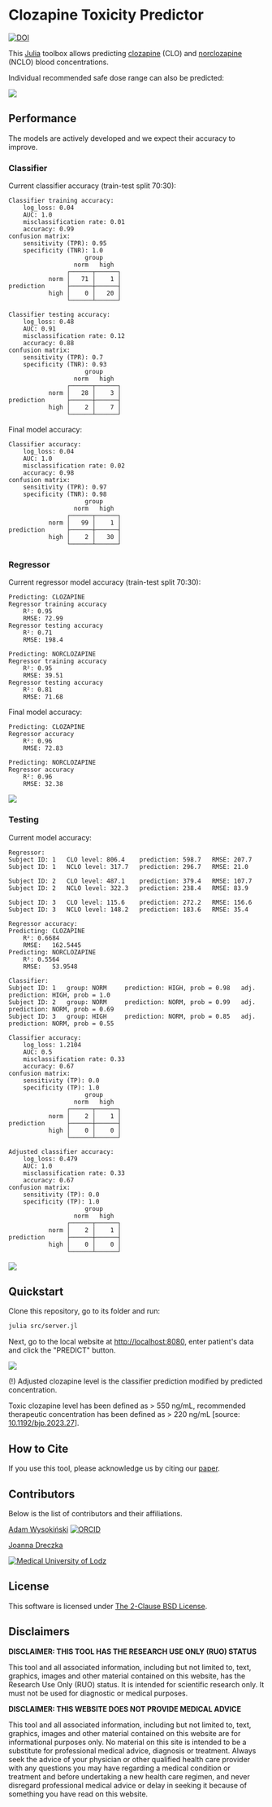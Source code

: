# Clozapine Toxicity Predictor

[![DOI](images/zenodo.11048224.png)](https://doi.org/10.5281/zenodo.11048224)

This [Julia](https://julialang.org/) toolbox allows predicting [clozapine](https://en.wikipedia.org/wiki/Clozapine) (CLO) and [norclozapine](https://en.wikipedia.org/wiki/Desmethylclozapine) (NCLO) blood concentrations.

Individual recommended safe dose range can also be predicted:

![](images/dose-level.png)

## Performance

The models are actively developed and we expect their accuracy to improve.

### Classifier

Current classifier accuracy (train-test split 70:30):

    Classifier training accuracy:
        log_loss: 0.04
        AUC: 1.0
        misclassification rate: 0.01
        accuracy: 0.99
    confusion matrix:
        sensitivity (TPR): 0.95
        specificity (TNR): 1.0
                         group
                      norm   high   
                    ┌──────┬──────┐
               norm │   71 │    1 │
    prediction      ├──────┼──────┤
               high │    0 │   20 │
                    └──────┴──────┘
             
    Classifier testing accuracy:
        log_loss: 0.48
        AUC: 0.91
        misclassification rate: 0.12
        accuracy: 0.88
    confusion matrix:
        sensitivity (TPR): 0.7
        specificity (TNR): 0.93
                         group
                      norm   high   
                    ┌──────┬──────┐
               norm │   28 │    3 │
    prediction      ├──────┼──────┤
               high │    2 │    7 │
                    └──────┴──────┘

Final model accuracy:

    Classifier accuracy:
        log_loss: 0.04
        AUC: 1.0
        misclassification rate: 0.02
        accuracy: 0.98
    confusion matrix:
        sensitivity (TPR): 0.97
        specificity (TNR): 0.98
                         group
                      norm   high   
                    ┌──────┬──────┐
               norm │   99 │    1 │
    prediction      ├──────┼──────┤
               high │    2 │   30 │
                    └──────┴──────┘

### Regressor

Current regressor model accuracy (train-test split 70:30):

    Predicting: CLOZAPINE
    Regressor training accuracy
        R²: 0.95
        RMSE: 72.99
    Regressor testing accuracy
        R²: 0.71
        RMSE: 198.4

    Predicting: NORCLOZAPINE
    Regressor training accuracy
        R²: 0.95
        RMSE: 39.51
    Regressor testing accuracy
        R²: 0.81
        RMSE: 71.68

Final model accuracy:

    Predicting: CLOZAPINE
    Regressor accuracy
        R²: 0.96
        RMSE: 72.83
    
    Predicting: NORCLOZAPINE
    Regressor accuracy
        R²: 0.96
        RMSE: 32.38

![](images/rr_training_accuracy.png)

### Testing

Current model accuracy:

    Regressor:
    Subject ID: 1   CLO level: 806.4    prediction: 598.7   RMSE: 207.7
    Subject ID: 1   NCLO level: 317.7   prediction: 296.7   RMSE: 21.0
    
    Subject ID: 2   CLO level: 487.1    prediction: 379.4   RMSE: 107.7
    Subject ID: 2   NCLO level: 322.3   prediction: 238.4   RMSE: 83.9
    
    Subject ID: 3   CLO level: 115.6    prediction: 272.2   RMSE: 156.6
    Subject ID: 3   NCLO level: 148.2   prediction: 183.6   RMSE: 35.4
    
    Regressor accuracy:
    Predicting: CLOZAPINE
        R²: 0.6684
        RMSE:   162.5445
    Predicting: NORCLOZAPINE
        R²: 0.5564
        RMSE:   53.9548

    Classifier:
    Subject ID: 1   group: NORM     prediction: HIGH, prob = 0.98   adj. prediction: HIGH, prob = 1.0
    Subject ID: 2   group: NORM     prediction: NORM, prob = 0.99   adj. prediction: NORM, prob = 0.69
    Subject ID: 3   group: HIGH     prediction: NORM, prob = 0.85   adj. prediction: NORM, prob = 0.55
    
    Classifier accuracy:
        log_loss: 1.2104
        AUC: 0.5
        misclassification rate: 0.33
        accuracy: 0.67
    confusion matrix:
        sensitivity (TP): 0.0
        specificity (TP): 1.0
                         group
                      norm   high   
                    ┌──────┬──────┐
               norm │    2 │    1 │
    prediction      ├──────┼──────┤
               high │    0 │    0 │
                    └──────┴──────┘
             
    Adjusted classifier accuracy:
        log_loss: 0.479
        AUC: 1.0
        misclassification rate: 0.33
        accuracy: 0.67
    confusion matrix:
        sensitivity (TP): 0.0
        specificity (TP): 1.0
                         group
                      norm   high   
                    ┌──────┬──────┐
               norm │    2 │    1 │
    prediction      ├──────┼──────┤
               high │    0 │    0 │
                    └──────┴──────┘

![](images/rr_testing_accuracy.png)

## Quickstart

Clone this repository, go to its folder and run:

```sh
julia src/server.jl
```

Next, go to the local website at [http://localhost:8080](http://localhost:8080), enter patient's data and click the "PREDICT" button.

![](images/webpage.png)

(!) Adjusted clozapine level is the classifier prediction modified by predicted concentration.

Toxic clozapine level has been defined as > 550 ng/mL, recommended therapeutic concentration has been defined as > 220 ng/mL [source: [10.1192/bjp.2023.27](https://doi.org/10.1192/bjp.2023.27)].

## How to Cite

If you use this tool, please acknowledge us by citing our [paper](https://zenodo.org/records/11048224).

## Contributors

Below is the list of contributors and their affiliations.

[Adam Wysokiński](mailto:adam.wysokinski@umed.lodz.pl) [![ORCID](images/orcid.png)](https://orcid.org/0000-0002-6159-6579)

[Joanna Dreczka](mailto:jdreczka@csk.umed.pl)

[![Medical University of Lodz](images/umed.png)](https://en.umed.pl)

## License

This software is licensed under [The 2-Clause BSD License](LICENSE).

## Disclaimers

**DISCLAIMER: THIS TOOL HAS THE RESEARCH USE ONLY (RUO) STATUS**

This tool and all associated information, including but not limited to, text, graphics, images and other material contained on this website, has the Research Use Only (RUO) status. It is intended for scientific research only. It must not be used for diagnostic or medical purposes.

**DISCLAIMER: THIS WEBSITE DOES NOT PROVIDE MEDICAL ADVICE**

This tool and all associated information, including but not limited to, text, graphics, images and other material contained on this website are for informational purposes only. No material on this site is intended to be a substitute for professional medical advice, diagnosis or treatment. Always seek the advice of your physician or other qualified health care provider with any questions you may have regarding a medical condition or treatment and before undertaking a new health care regimen, and never disregard professional medical advice or delay in seeking it because of something you have read on this website.